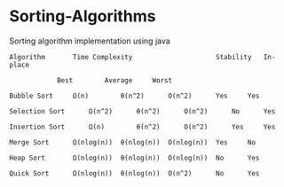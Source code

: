 # Sorting-Algorithms
Sorting algorithm implementation using java

	Algorithm		Time Complexity				     	Stability	In-place

				Best		Average		Worst		
  
	Bubble Sort		Ω(n)		θ(n^2)		O(n^2)		Yes		Yes
	
	Selection Sort		Ω(n^2)		θ(n^2)		O(n^2)		No		Yes

	Insertion Sort		Ω(n)		θ(n^2)		O(n^2)		Yes		Yes
	
	Merge Sort		Ω(nlog(n))	θ(nlog(n))	O(nlog(n))	Yes		No

	Heap Sort		Ω(nlog(n))	θ(nlog(n))	O(nlog(n))	No		Yes

	Quick Sort		Ω(nlog(n))	θ(nlog(n))	O(n^2)		No		Yes

	

